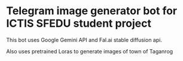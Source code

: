 # Telegram image generator bot for ICTIS SFEDU student project

This bot uses Google Gemini API and Fal.ai stable diffusion api.

Also uses pretrained Loras to generate images of town of Taganrog
